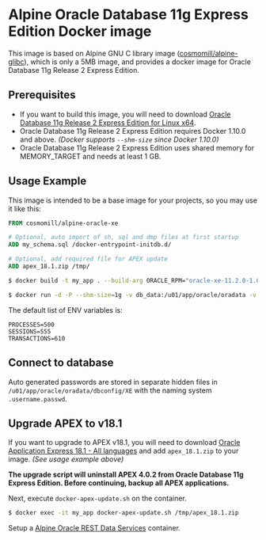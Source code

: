 Alpine Oracle Database 11g Express Edition Docker image
=======================================================

This image is based on Alpine GNU C library image ([cosmomill/alpine-glibc](https://hub.docker.com/r/cosmomill/alpine-glibc/)), which is only a 5MB image, and provides a docker image for Oracle Database 11g Release 2 Express Edition.

Prerequisites
-------------

- If you want to build this image, you will need to download [Oracle Database 11g Release 2 Express Edition for Linux x64](http://www.oracle.com/technetwork/database/database-technologies/express-edition/downloads/index.html).
- Oracle Database 11g Release 2 Express Edition requires Docker 1.10.0 and above. *(Docker supports ```--shm-size``` since Docker 1.10.0)*
- Oracle Database 11g Release 2 Express Edition uses shared memory for MEMORY_TARGET and needs at least 1 GB.

Usage Example
-------------

This image is intended to be a base image for your projects, so you may use it like this:

```Dockerfile
FROM cosmomill/alpine-oracle-xe

# Optional, auto import of sh, sql and dmp files at first startup
ADD my_schema.sql /docker-entrypoint-initdb.d/

# Optional, add required file for APEX update
ADD apex_18.1.zip /tmp/
```

```sh
$ docker build -t my_app . --build-arg ORACLE_RPM="oracle-xe-11.2.0-1.0.x86_64.rpm.zip"
```

```sh
$ docker run -d -P --shm-size=1g -v db_data:/u01/app/oracle/oradata -v apex_images:/u01/app/oracle/product/11.2.0/xe/apex/images -p 1521:1521 -p 8080:8080 my_app
```

The default list of ENV variables is:

```
PROCESSES=500
SESSIONS=555
TRANSACTIONS=610
```

Connect to database
-------------------

Auto generated passwords are stored in separate hidden files in ```/u01/app/oracle/oradata/dbconfig/XE``` with the naming system ```.username.passwd```.

Upgrade APEX to v18.1
----------------------

If you want to upgrade to APEX v18.1, you will need to download [Oracle Application Express 18.1 - All languages](http://www.oracle.com/technetwork/developer-tools/apex/downloads/index.html) and add ```apex_18.1.zip``` to your image. *(See usage example above)*

**The upgrade script will uninstall APEX 4.0.2 from Oracle Database 11g Express Edition. Before continuing, backup all APEX applications.**

Next, execute ```docker-apex-update.sh``` on the container.

```sh
$ docker exec -it my_app docker-apex-update.sh /tmp/apex_18.1.zip
```

Setup a [Alpine Oracle REST Data Services](https://hub.docker.com/r/cosmomill/alpine-ords-apex/) container.
